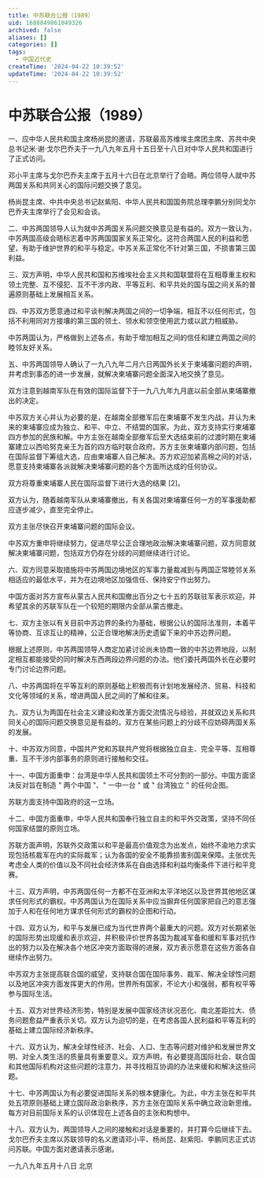 ```yaml
---
title: 中苏联合公报（1989）
uid: 1688849861049326
archived: false
aliases: []
categories: []
tags:
  - 中国近代史
createTime: '2024-04-22 10:39:52'
updateTime: '2024-04-22 10:39:52'
---
```


# 中苏联合公报（1989）

一、应中华人民共和国主席杨尚昆的邀请，苏联最高苏维埃主席团主席、苏共中央总书记米·谢·戈尔巴乔夫于一九八九年五月十五日至十八日对中华人民共和国进行了正式访问。

邓小平主席与戈尔巴乔夫主席于五月十六日在北京举行了会晤。两位领导人就中苏两国关系和共同关心的国际问题交换了意见。

杨尚昆主席、中共中央总书记赵紫阳、中华人民共和国国务院总理李鹏分别同戈尔巴乔夫主席举行了会见和会谈。

二、中苏两国领导人认为就中苏两国关系问题交换意见是有益的。双方一致认为，中苏两国高级会晤标志着中苏两国国家关系正常化。这符合两国人民的利益和愿望，有助于维护世界的和平与稳定。中苏关系正常化不针对第三国，不损害第三国利益。

三、双方声明，中华人民共和国和苏维埃社会主义共和国联盟将在互相尊重主权和领土完整、互不侵犯、互不干涉内政、平等互利、和平共处的国与国之间关系的普遍原则基础上发展相互关系。

四、中苏双方愿意通过和平谈判解决两国之间的一切争端，相互不以任何形式，包括不利用同对方接壤的第三国的领土、领水和领空使用武力或以武力相威胁。

中苏两国认为，严格做到上述各点，有助于增加相互之间的信任和建立两国之间的睦邻友好关系。

五、中苏两国领导人确认了一九八九年二月六日两国外长关于柬埔寨问题的声明，并考虑到事态的进一步发展，就解决柬埔寨问题全面深入地交换了意见。

双方注意到越南军队在有效的国际监督下于一九八九年九月底以前全部从柬埔寨撤出的决定。

中苏双方关心并认为必要的是，在越南全部撤军后在柬埔寨不发生内战，并认为未来的柬埔寨应成为独立、和平、中立、不结盟的国家。为此，双方支持实行柬埔寨四方参加的民族和解。中方主张在越南全部撤军后至大选结束前的过渡时期在柬埔寨建立以西哈努克亲王为首的四方临时联合政府。苏方主张柬埔寨内部问题，包括在国际监督下筹组大选，应由柬埔寨人自己解决。苏方欢迎加紧高棉之间的对话，愿意支持柬埔寨各派就解决柬埔寨问题的各个方面所达成的任何协议。

双方将尊重柬埔寨人民在国际监督下进行大选的结果 [2]。

双方认为，随着越南军队从柬埔寨撤出，有关各国对柬埔寨任何一方的军事援助都应逐步减少，直至完全停止。

双方主张尽快召开柬埔寨问题的国际会议。

中苏双方重申将继续努力，促进尽早公正合理地政治解决柬埔寨问题，双方同意就解决柬埔寨问题，包括双方仍存在分歧的问题继续进行讨论。

六、双方同意采取措施将中苏两国边境地区的军事力量裁减到与两国正常睦邻关系相适应的最低水平，并为在边境地区加强信任、保持安宁作出努力。

中国方面对苏方宣布从蒙古人民共和国撤出百分之七十五的苏联驻军表示欢迎，并希望其余的苏联军队在一个较短的期限内全部从蒙古撤走。

七、双方主张以有关目前中苏边界的条约为基础，根据公认的国际法准则，本着平等协商、互谅互让的精神，公正合理地解决历史遗留下来的中苏边界问题。

根据上述原则，中苏两国领导人商定加紧讨论尚未协商一致的中苏边界地段，以制定相互都能接受的同时解决东西两段边界问题的办法。他们委托两国外长在必要时专门讨论边界问题。

八、中苏两国将在平等互利的原则基础上积极而有计划地发展经济、贸易、科技和文化等领域的关系，增进两国人民之间的了解和往来。

九、双方认为两国在社会主义建设和改革方面交流情况与经验，并就双边关系和共同关心的国际问题交换意见是有益的。双方在某些问题上的分歧不应妨碍两国关系的发展。

十、中苏双方同意，中国共产党和苏联共产党将根据独立自主、完全平等、互相尊重、互不干涉内部事务的原则进行接触和交往。

十一、中国方面重申：台湾是中华人民共和国领土不可分割的一部分。中国方面坚决反对旨在制造 " 两个中国 "、" 一中一台 " 或 " 台湾独立 " 的任何企图。

苏联方面支持中国政府的这一立场。

十二、中国方面重申，中华人民共和国奉行独立自主的和平外交政策，坚持不同任何国家结盟的原则立场。

苏联方面声明，苏联外交政策以和平是最高价值观念为出发点，始终不渝地力求实现包括核裁军在内的实际裁军；认为各国的安全不能靠损害别国来保障。主张优先考虑全人类的价值以及不同社会经济体系在自由选择和利益均衡条件下进行和平竞赛。

十三、双方声明，中苏两国任何一方都不在亚洲和太平洋地区以及世界其他地区谋求任何形式的霸权。中苏两国认为在国际关系中应当摒弃任何国家把自己的意志强加于人和在任何地方谋求任何形式的霸权的企图和行动。

十四、双方认为，和平与发展已成为当代世界两个最重大的问题。双方对长期紧张的国际形势出现缓和表示欢迎，并积极评价世界各国为裁减军备和缓和军事对抗作出的努力以及在解决各个地区冲突方面取得的进展，双方表示愿意在这些方面各自继续作出努力。

中苏双方主张提高联合国的威望，支持联合国在国际事务、裁军、解决全球性问题以及地区冲突方面发挥更大的作用。世界所有国家，不论大小和强弱，都有权平等参与国际生活。

十五、双方对世界经济形势，特别是发展中国家经济状况恶化、南北差距拉大、债务问题愈益严重表示关切。双方认为迫切的是，在考虑各国人民利益和平等互利的基础上建立国际经济新秩序。

十六、双方认为，解决全球性经济、社会、人口、生态等问题对维护和发展世界文明、对全人类生活的质量具有重要意义。双方声明，有必要提高国际社会、联合国和其他国际机构对这些问题的注意力，并寻找相互协调的办法来缓和和解决这些问题。

十七、中苏两国认为有必要促进国际关系的根本健康化。为此，中方主张在和平共处五项原则基础上建立国际政治新秩序，苏方主张在国际关系中确立政治新思维。每方对目前国际关系的认识体现在上述各自的主张和构想中。

十八、双方认为，两国领导人之间的接触和对话是重要的，并打算今后继续下去。戈尔巴乔夫主席以苏联领导的名义邀请邓小平、杨尚昆、赵紫阳、李鹏同志正式访问苏联。中国方面对邀请表示感谢。

一九八九年五月十八日 北京
